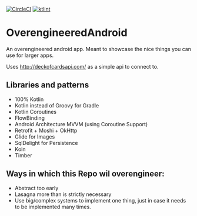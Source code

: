 
[![CircleCI](https://circleci.com/gh/JacquesSmuts/OverengineeredAndroid.svg?style=svg)](https://circleci.com/gh/JacquesSmuts/OverengineeredAndroid) [![ktlint](https://img.shields.io/badge/code%20style-%E2%9D%A4-FF4081.svg)](https://ktlint.github.io/)

# OverengineeredAndroid
An overengineered android app. Meant to showcase the nice things you can use for larger apps. 

Uses http://deckofcardsapi.com/ as a simple api to connect to.

## Libraries and patterns

- 100% Kotlin
- Kotlin instead of Groovy for Gradle
- Kotlin Coroutines
- FlowBinding
- Android Architecture MVVM (using Coroutine Support)
- Retrofit + Moshi + OkHttp
- Glide for Images
- SqlDelight for Persistence
- Koin
- Timber

## Ways in which this Repo wil overengineer:

- Abstract too early
- Lasagna more than is strictly necessary
- Use big/complex systems to implement one thing, just in case it needs to be implemented many times.
